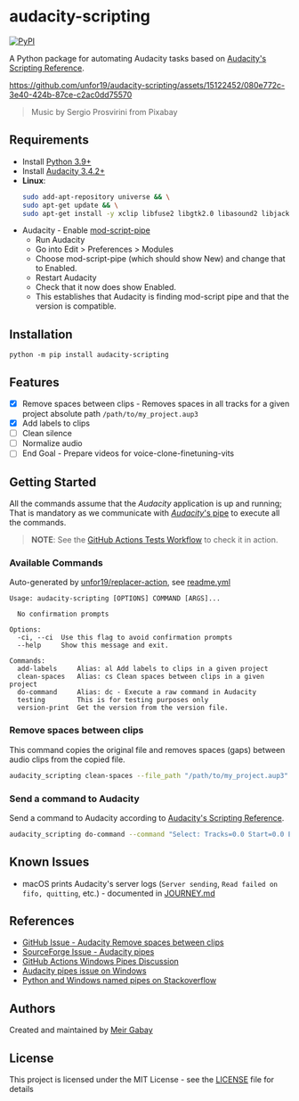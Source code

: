 # audacity-scripting

[![PyPI](https://img.shields.io/pypi/v/audacity-scripting?label=PyPi)](https://pypi.org/project/audacity-scripting)

A Python package for automating Audacity tasks based on [Audacity's Scripting Reference](https://manual.audacityteam.org/man/scripting_reference.html).

https://github.com/unfor19/audacity-scripting/assets/15122452/080e772c-3e40-424b-87ce-c2ac0dd75570

> Music by Sergio Prosvirini from Pixabay

## Requirements

- Install [Python 3.9+](https://www.python.org/downloads/)
- Install [Audacity 3.4.2+](https://www.audacityteam.org/download/)
- **Linux**:
  ```bash
  sudo add-apt-repository universe && \
  sudo apt-get update && \
  sudo apt-get install -y xclip libfuse2 libgtk2.0 libasound2 libjack-jackd2-0 libportaudio2
  ```
- Audacity - Enable [mod-script-pipe](https://manual.audacityteam.org/man/scripting.html)
  - Run Audacity
  - Go into Edit > Preferences > Modules
  - Choose mod-script-pipe (which should show New) and change that to Enabled.
  - Restart Audacity
  - Check that it now does show Enabled.
  - This establishes that Audacity is finding mod-script pipe and that the version is compatible.

## Installation

```
python -m pip install audacity-scripting
```

## Features

- [x] Remove spaces between clips - Removes spaces in all tracks for a given project absolute path `/path/to/my_project.aup3`
- [x] Add labels to clips
- [ ] Clean silence
- [ ] Normalize audio
- [ ] End Goal - Prepare videos for voice-clone-finetuning-vits

<!-- available_commands_end -->

## Getting Started

All the commands assume that the _Audacity_ application is up and running; That is mandatory as we communicate with [_Audacity_'s pipe](https://manual.audacityteam.org/man/scripting.html) to execute all the commands.

> **NOTE**: See the [GitHub Actions Tests Workflow](https://github.com/unfor19/audacity-scripting/actions/workflows/test.yml) to check it in action.

### Available Commands

Auto-generated by [unfor19/replacer-action](https://github.com/marketplace/actions/replacer-action), see [readme.yml](https://github.com/unfor19/frigga/blob/master/.github/workflows/readme.yml)

<!-- available_commands_start -->

```
Usage: audacity-scripting [OPTIONS] COMMAND [ARGS]...

  No confirmation prompts

Options:
  -ci, --ci  Use this flag to avoid confirmation prompts
  --help     Show this message and exit.

Commands:
  add-labels     Alias: al Add labels to clips in a given project
  clean-spaces   Alias: cs Clean spaces between clips in a given project
  do-command     Alias: dc - Execute a raw command in Audacity
  testing        This is for testing purposes only
  version-print  Get the version from the version file.
```

### Remove spaces between clips

This command copies the original file and removes spaces (gaps) between audio clips from the copied file.

```bash
audacity_scripting clean-spaces --file_path "/path/to/my_project.aup3"
```

### Send a command to Audacity

Send a command to Audacity according to [Audacity's Scripting Reference](https://manual.audacityteam.org/man/scripting_reference.html).

```bash
audacity_scripting do-command --command "Select: Tracks=0.0 Start=0.0 End=0.0"
```

## Known Issues

- macOS prints Audacity's server logs (`Server sending`, `Read failed on fifo, quitting`, etc.) - documented in [JOURNEY.md](./JOURNEY.md)

## References

- [GitHub Issue - Audacity Remove spaces between clips](https://github.com/audacity/audacity/issues/3924)
- [SourceForge Issue - Audacity pipes](https://sourceforge.net/p/audacity/mailman/audacity-devel/thread/CAJhgUZ1DOvHMie7KHJ45EuDztw-8WJM8Qd0d%2BNfkQaEje%3D-7Lg%40mail.gmail.com/)
- [GitHub Actions Windows Pipes Discussion](https://github.com/orgs/community/discussions/40540)
- [Audacity pipes issue on Windows](https://forum.audacityteam.org/t/different-errors-running-pipe-test/65305/40)
- [Python and Windows named pipes on Stackoverflow](https://stackoverflow.com/questions/48542644/python-and-windows-named-pipes)

## Authors

Created and maintained by [Meir Gabay](https://github.com/unfor19)

## License

This project is licensed under the MIT License - see the [LICENSE](https://github.com/unfor19/audacity-scripting/blob/main/LICENSE) file for details
